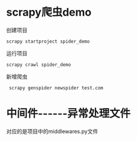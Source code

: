 # scrapy爬虫demo


创建项目
```
scrapy startproject spider_demo
```

运行项目
```
scrapy crawl spider_demo
```

新增爬虫
```
 scrapy genspider newspider test.com   
```


# 中间件------异常处理文件
对应的是项目中的middlewares.py文件

